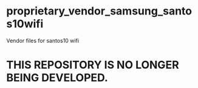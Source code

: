 # proprietary_vendor_samsung_santos10wifi
Vendor files for santos10 wifi

# THIS REPOSITORY IS NO LONGER BEING DEVELOPED.
